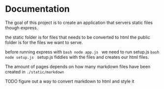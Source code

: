# Documentation

The goal of this project is to create an application that servers static files though express.


the static folder is for files that needs to be converted to html
the public folder is for the files we want to serve.

before running express with ```bash node app.js ```
we need to run setup.js
```bash node setup.js ```
setup.js fiddles with the files and creates our html files.


The amount of pages depends on how many markdown files have been created in
```./static/markdown```


TODO figure out a way to convert markdown to html and style it
